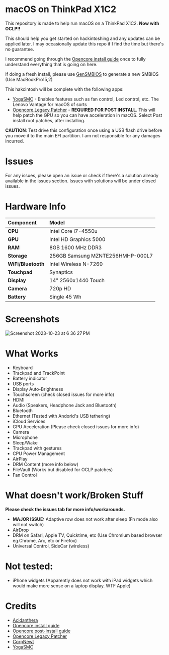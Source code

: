 # macOS on ThinkPad X1C2
This repository is made to help run macOS on a ThinkPad X1C2. **Now with OCLP!!**

This should help you get started on hackintoshing and any updates can be applied later. I may occasionally update this repo if I find the time but there's no guarantee.

I recommend going through the [Opencore install guide](https://dortania.github.io/OpenCore-Install-Guide/) once to fully understand everything that is going on here.

If doing a fresh install, please use [GenSMBIOS](https://github.com/corpnewt/GenSMBIOS) to generate a new SMBIOS (Use MacBookPro15,2)

This hakcintosh will be complete with the following apps:
- [YogaSMC](https://github.com/zhen-zen/YogaSMC) - Enables features such as fan control, Led control, etc. The Lenovo Vantage for macOS of sorts
- [Opencore Legacy Patcher](https://github.com/dortania/OpenCore-Legacy-Patcher) - **REQUIRED FOR POST INSTALL**. This will help patch the GPU so you can have acceleration in macOS. Select Post install root patches, after installing.

**CAUTION**: Test drive this configuration once using a USB flash drive before you move it to the main EFI partition. I am not responsible for any damages incurred.

# Issues
For any issues, please open an issue or check if there's a solution already available in the issues section. Issues with solutions will be under closed issues. 

# Hardware Info

|**Component**|**Model**|
|:-|:-|
|**CPU**|Intel Core i7-4550u|
|**GPU**|Intel HD Graphics 5000|
|**RAM**|8GB 1600 MHz DDR3|
|**Storage**|256GB Samsung MZNTE256HMHP-000L7|
|**WiFi/Bluetooth**|Intel Wireless N-7260|
|**Touchpad**|Synaptics|
|**Display**| 14" 2560x1440 Touch|
|**Camera**| 720p HD|
|**Battery**| Single 45 Wh|

# Screenshots

![Screenshot 2023-10-23 at 6 36 27 PM](https://github.com/Krissh-C/X1C2-macOS/assets/117280851/4d1763ab-7e37-449c-99ca-cc9a26d7a68c)

# What Works
- Keyboard
- Trackpad and TrackPoint
- Battery indicator
- USB ports
- Display Auto-Brightness
- Touchscreen (check closed issues for more info)
- HDMI
- Audio (Speakers, Headphone Jack and Bluetooth)
- Bluetooth
- Ethernet (Tested with Andorid's USB tethering)
- iCloud Services
- GPU Acceleration (Please check closed issues for more info)
- Camera
- Microphone
- Sleep/Wake
- Trackpad with gestures
- CPU Power Management
- AirPlay
- DRM Content (more info below)
- FileVault (Works but disabled for OCLP patches)
- Fan Control

# What doesn't work/Broken Stuff
**Please check the issues tab for more info/workarounds.**
- **MAJOR ISSUE:** Adaptive row does not work after sleep (Fn mode also will not switch)
- AirDrop
- DRM on Safari, Apple TV, Quicktime, etc (Use Chromium based browser eg.Chrome, Arc, etc or Firefox)
- Universal Control, SideCar (wireless)

# Not tested:
- iPhone widgets (Apparently does not work with iPad widgets which would make more sense on a laptop display. WTF Apple)
  
# Credits
- [Acidanthera](https://github.com/acidanthera)
- [Opencore install guide](https://dortania.github.io/OpenCore-Install-Guide/)
- [Opencore post-install guide](https://dortania.github.io/OpenCore-Post-Install/)
- [Opencore Legacy Patcher](https://github.com/dortania/OpenCore-Legacy-Patcher)
- [CorpNewt](https://github.com/corpnewt)
- [YogaSMC](https://github.com/zhen-zen/YogaSMC)

